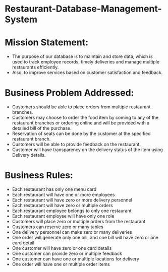 # Restaurant-Database-Management-System


# Mission Statement:
- The purpose of our database is to maintain and store data, which is used to track employee
records, timely deliveries and manage multiple restaurants efficiently.
- Also, to improve services based on customer satisfaction and feedback.

# Business Problem Addressed:
- Customers should be able to place orders from multiple restaurant branches.
- Customers may choose to order the food item by coming to any of the restaurant branches or ordering online and will be provided with a detailed bill of the purchase.
- Reservation of seats can be done by the customer at the specified restaurant branch.
- Customers will be able to provide feedback on the restaurant.
- Customer will have transparency on the delivery status of the item using Delivery details.


# Business Rules:
- Each restaurant has only one menu card
- Each restaurant will have one or more employees
- Each restaurant will have zero or more delivery personnel
- Each restaurant will have zero or multiple orders
- Each restaurant employee belongs to only one restaurant
- Each restaurant employee will have only one role
- Customers will place zero or multiple orders from the restaurant
- Customers can reserve zero or many tables
- One delivery personnel can make zero or many deliveries
- One order will generate only one bill, and one bill will have zero or one card detail
- One customer will have zero or one card details
- One customer can provide zero or multiple feedback
- One customer can have one or multiple locations for delivery
- One order will have one or multiple order items
